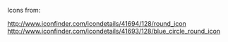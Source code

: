 Icons from:

http://www.iconfinder.com/icondetails/41694/128/round_icon
http://www.iconfinder.com/icondetails/41693/128/blue_circle_round_icon
